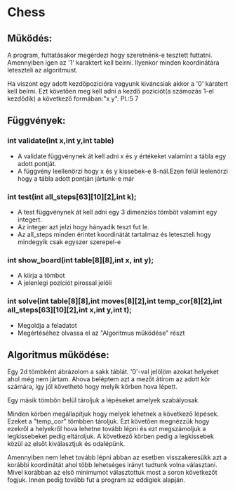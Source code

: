 # Chess

## Működés:

A program, futtatásakor megérdezi hogy szeretnénk-e tesztett futtatni.
Amennyiben igen az '1' karaktert kell beírni. Ilyenkor minden koordinátára leteszteli az algoritmust.

Ha viszont egy adott kezdőpozícióra vagyunk kiváncsiak akkor a '0' karatert kell beírni. Ezt követően meg kell adni a kezdő poziciót(a számozás 1-el kezdődik)
a következő formában:"x y".
Pl.:5 7

## Függvények:

### int validate(int x,int y,int table)

  - A validate függvénynek át kell adni  x és y értékeket valamint a tábla egy adott pontját.
  - A függvény leellenörzi hogy x és y kissebek-e 8-nál.Ezen felül leelenörzi hogy a tábla adott pontján jártunk-e már

### int test(int all_steps[63][10][2],int k);

  - A test függvénynek át kell adni egy 3 dimenziós tömböt valamint egy integert.
  - Az integer azt jelzi hogy hányadik teszt fut le.
  - Az all_steps minden érintet koordinátát tartalmaz és leteszteli hogy mindegyik csak egyszer szerepel-e

### int show_board(int table[8][8],int x, int y);

  - A kiírja a tömbot
  - A jelenlegi poziciót pirossal jelöli

### int solve(int table[8][8],int moves[8][2],int temp_cor[8][2],int all_steps[63][10][2],int x,int y,int t);

  - Megoldja a feladatot
  - Megértéséhez olvassa el az "Algoritmus működése" részt

## Algoritmus működése:

Egy 2d tömbként ábrázolom a sakk táblát. '0'-val jelölöm azokat helyeket ahol még nem jártam. Ahova beléptem azt a mezőt átírom az adott kör számára, így
jól követhetó hogy melyik körben hova lépett.

Egy másik tömbön belül tároljuk a lépéseket amelyek szabályosak

Minden körben megállapítjuk hogy melyek lehetnek a következő lépések. Ezeket a "temp_cor" tömbben tároljuk.
Ezt követően megnézzük hogy ezekről a helyekről hova lehetne tovább lépni és ezt megszámoljuk a legkissebeket pedig eltároljuk.
A következő körben pedig a legkissebek közül az elsőt kiválasztjuk és odalépünk. 

Amennyiben nem lehet tovább lépni abban az esetben visszakeresükk azt a korábbi koordinátát ahol több lehetséges irányt tudtunk volna választani.
Mivel korábban az első minimumot választottuk most a soron következőt fogjuk. Innen pedig tovább fut a program az eddigiek alapján.

